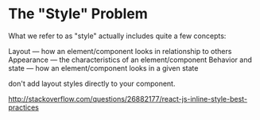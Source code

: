# The "Style" Problem
What we refer to as "style" actually includes quite a few concepts:


Layout — how an element/component looks in relationship to others
Appearance — the characteristics of an element/component
Behavior and state — how an element/component looks in a given state

don't add layout styles directly to your component.

http://stackoverflow.com/questions/26882177/react-js-inline-style-best-practices

